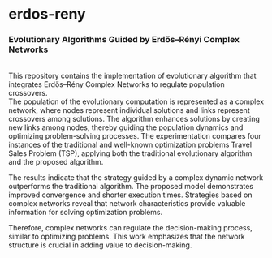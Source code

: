 # erdos-reny
<h3>Evolutionary Algorithms Guided by Erdős–Rényi Complex Networks</h3>
<br>
This repository contains the implementation of evolutionary algorithm that integrates Erdős–Rény Complex Networks to regulate population crossovers. <br>The population of the evolutionary computation is represented as a complex network, where nodes represent individual solutions and links represent crossovers among solutions. 
The algorithm enhances solutions by creating new links among nodes, thereby guiding the population dynamics and optimizing problem-solving processes. The experimentation compares four instances of the traditional and well-known optimization problems Travel Sales Problem (TSP), applying both the traditional evolutionary algorithm and the proposed algorithm. 

The results indicate that the strategy guided by a complex dynamic network outperforms the traditional algorithm. The proposed model demonstrates improved convergence and shorter execution times. Strategies based on complex networks reveal that network characteristics provide valuable information for solving optimization problems. 

Therefore, complex networks can regulate the decision-making process, similar to optimizing problems. This work emphasizes that the network structure is crucial in adding value to decision-making.
